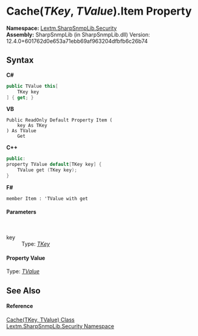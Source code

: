 # Cache(*TKey*, *TValue*).Item Property 
 

**Namespace:**&nbsp;<a href="N_Lextm_SharpSnmpLib_Security">Lextm.SharpSnmpLib.Security</a><br />**Assembly:**&nbsp;SharpSnmpLib (in SharpSnmpLib.dll) Version: 12.4.0+601762d0e653a71ebb69af963204dfbfb6c26b74

## Syntax

**C#**<br />
``` C#
public TValue this[
	TKey key
] { get; }
```

**VB**<br />
``` VB
Public ReadOnly Default Property Item ( 
	key As TKey
) As TValue
	Get
```

**C++**<br />
``` C++
public:
property TValue default[TKey key] {
	TValue get (TKey key);
}
```

**F#**<br />
``` F#
member Item : 'TValue with get

```


#### Parameters
&nbsp;<dl><dt>key</dt><dd>Type: <a href="T_Lextm_SharpSnmpLib_Security_Cache_2">*TKey*</a><br /></dd></dl>

#### Property Value
Type: <a href="T_Lextm_SharpSnmpLib_Security_Cache_2">*TValue*</a>

## See Also


#### Reference
<a href="T_Lextm_SharpSnmpLib_Security_Cache_2">Cache(TKey, TValue) Class</a><br /><a href="N_Lextm_SharpSnmpLib_Security">Lextm.SharpSnmpLib.Security Namespace</a><br />